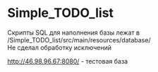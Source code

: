 # Simple_TODO_list
Скрипты SQL для наполнения базы лежат в /Simple_TODO_list/src/main/resources/database/  
Не сделал обработку исключений  

http://46.98.96.67:8080/ - тестовая база
